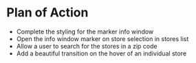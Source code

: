 # Plan of Action

- Complete the styling for the marker info window
- Open the info window marker on store selection in stores list
- Allow a user to search for the stores in a zip code
- Add a beautiful transition on the hover of an individual store
